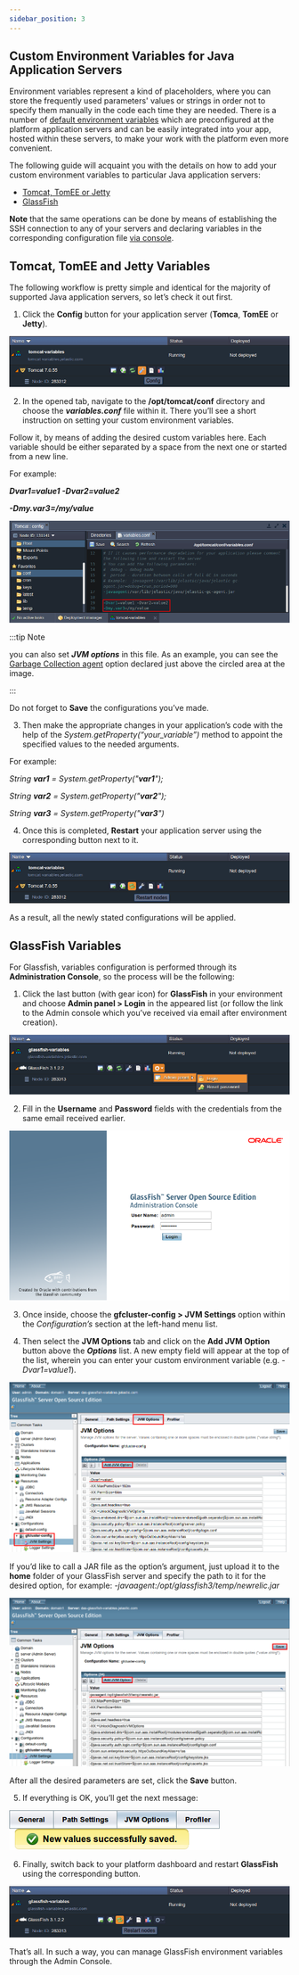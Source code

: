 ```yaml
---
sidebar_position: 3
---
```


## Custom Environment Variables for Java Application Servers

Environment variables represent a kind of placeholders, where you can store the frequently used parameters' values or strings in order not to specify them manually in the code each time they are needed. There is a number of [default environment variables](https://cloudmydc.com/) which are preconfigured at the platform application servers and can be easily integrated into your app, hosted within these servers, to make your work with the platform even more convenient.

The following guide will acquaint you with the details on how to add your custom environment variables to particular Java application servers:

- [Tomcat, TomEE or Jetty](https://cloudmydc.com/)
- [GlassFish](https://cloudmydc.com/)

**Note** that the same operations can be done by means of establishing the SSH connection to any of your servers and declaring variables in the corresponding configuration file [via console](https://cloudmydc.com/).

## Tomcat, TomEE and Jetty Variables

The following workflow is pretty simple and identical for the majority of supported Java application servers, so let’s check it out first.

1. Click the **Config** button for your application server (**Tomca**, **TomEE** or **Jetty**).

<div style={{
    display:'flex',
    justifyContent: 'center',
    margin: '0 0 1rem 0'
}}>

![Locale Dropdown](./img/Tomcat-TomEEVariables/config.png)

</div>

2. In the opened tab, navigate to the **/opt/tomcat/conf** directory and choose the **_variables.conf_** file within it. There you’ll see a short instruction on setting your custom environment variables.

Follow it, by means of adding the desired custom variables here. Each variable should be either separated by a space from the next one or started from a new line.

For example:

**_Dvar1=value1 -Dvar2=value2_**

**_-Dmy.var3=/my/value_**

<div style={{
    display:'flex',
    justifyContent: 'center',
    margin: '0 0 1rem 0'
}}>

![Locale Dropdown](./img/Tomcat-TomEEVariables/variablesconf.png)

</div>

:::tip Note

you can also set **_JVM options_** in this file. As an example, you can see the [Garbage Collection agent](https://cloudmydc.com/) option declared just above the circled area at the image.

:::

Do not forget to **Save** the configurations you’ve made.

3. Then make the appropriate changes in your application’s code with the help of the _System.getProperty(“your_variable”)_ method to appoint the specified values to the needed arguments.

For example:

_String **var1** = System.getProperty("**var1**");_

_String **var2** = System.getProperty("**var2**");_

_String **var3** = System.getProperty("**var3**")_

4. Once this is completed, **Restart** your application server using the corresponding button next to it.

<div style={{
    display:'flex',
    justifyContent: 'center',
    margin: '0 0 1rem 0'
}}>

![Locale Dropdown](./img/Tomcat-TomEEVariables/restart.png)

</div>

As a result, all the newly stated configurations will be applied.

## GlassFish Variables

For Glassfish, variables configuration is performed through its **Administration Console**, so the process will be the following:

1. Click the last button (with gear icon) for **GlassFish** in your environment and choose **Admin panel > Login** in the appeared list (or follow the link to the Admin console which you’ve received via email after environment creation).

<div style={{
    display:'flex',
    justifyContent: 'center',
    margin: '0 0 1rem 0'
}}>

![Locale Dropdown](./img/Tomcat-TomEEVariables/admin-panel.png)

</div>

2. Fill in the **Username** and **Password** fields with the credentials from the same email received earlier.

<div style={{
    display:'flex',
    justifyContent: 'center',
    margin: '0 0 1rem 0'
}}>

![Locale Dropdown](./img/Tomcat-TomEEVariables/login.png)

</div>

3. Once inside, choose the **gfcluster-config > JVM Settings** option within the _Configuration’s_ section at the left-hand menu list.

4. Then select the **JVM Options** tab and click on the **Add JVM Option** button above the **_Options_** list. A new empty field will appear at the top of the list, wherein you can enter your custom environment variable (e.g. _-Dvar1=value1_).

<div style={{
    display:'flex',
    justifyContent: 'center',
    margin: '0 0 1rem 0'
}}>

![Locale Dropdown](./img/Tomcat-TomEEVariables/add-variable.png)

</div>

If you’d like to call a JAR file as the option’s argument, just upload it to the **home** folder of your GlassFish server and specify the path to it for the desired option, for example: _-javaagent:/opt/glassfish3/temp/newrelic.jar_

<div style={{
    display:'flex',
    justifyContent: 'center',
    margin: '0 0 1rem 0'
}}>

![Locale Dropdown](./img/Tomcat-TomEEVariables/add-variable-1.png)

</div>

After all the desired parameters are set, click the **Save** button.

5. If everything is OK, you’ll get the next message:

<div style={{
    display:'flex',
    justifyContent: 'center',
    margin: '0 0 1rem 0'
}}>

![Locale Dropdown](./img/Tomcat-TomEEVariables/success.png)

</div>

6. Finally, switch back to your platform dashboard and restart **GlassFish** using the corresponding button.

<div style={{
    display:'flex',
    justifyContent: 'center',
    margin: '0 0 1rem 0'
}}>

![Locale Dropdown](<./img/Tomcat-TomEEVariables/restart-(2).png>)

</div>

That’s all. In such a way, you can manage GlassFish environment variables through the Admin Console.
